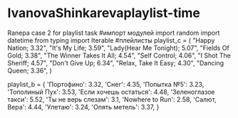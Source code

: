 # IvanovaShinkarevaplaylist-time
Ranepa case 2 for playlist task
#импорт модулей 
import random
import datetime
from typing import Iterable
#плейлисты 
playlist_c = (
 "Happy Nation; 3.32",
 "It's My Life; 3.59",
 "Lady(Hear Me Tonight); 5.07",
 "Fields Of Gold; 3.38",
 "The Winner Takes It All; 4.54",
 "Self Control; 4.06",
 "I Shot The Sheriff; 4.57",
 "Don't Give Up; 6.34",
 "Relax, Take It Easy; 4.30",
 "Dancing Queen; 3.36",
)

playlist_b = {
 'Портофино': 3.32,
 'Снег': 4.35,
 'Попытка №5': 3.23,
 'Тополиный Пух': 3.53,
 'Если хочешь остаться': 4.48,
 'Зеленоглазое такси': 5.52,
 'Ты не верь слезам': 3.1,
 'Nowhere to Run': 2.58,
 'Салют, Вера': 4.44,
 'Улетаю': 3.24,
 'Опять метель': 3.37,
 }